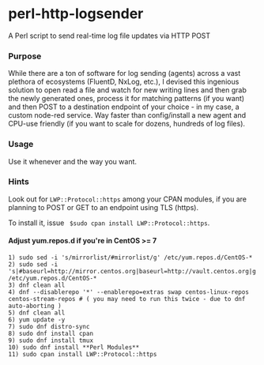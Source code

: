 # perl-http-logsender
A Perl script to send real-time log file updates via HTTP POST

### Purpose
While there are a ton of software for log sending (agents) across a vast plethora of ecosystems (FluentD, NxLog, etc.), I devised this ingenious solution to open read a file and watch for new writing lines and then grab the newly generated ones, process it for matching patterns (if you want) and then POST to a destination endpoint of your choice - in my case, a custom node-red service. Way faster than config/install a new agent and CPU-use friendly (if you want to scale for dozens, hundreds of log files).

### Usage
Use it whenever and the way you want.

### Hints

Look out for ```LWP::Protocol::https``` among your CPAN modules, if you are
planning to POST or GET to an endpoint using TLS (https). 

To install it, issue ``` $sudo cpan install LWP::Protocol::https```.

#### Adjust yum.repos.d if you're in CentOS >= 7

```
1) sudo sed -i 's/mirrorlist/#mirrorlist/g' /etc/yum.repos.d/CentOS-*
2) sudo sed -i 's|#baseurl=http://mirror.centos.org|baseurl=http://vault.centos.org|g' /etc/yum.repos.d/CentOS-*
3) dnf clean all
4) dnf --disablerepo '*' --enablerepo=extras swap centos-linux-repos centos-stream-repos # ( you may need to run this twice - due to dnf auto-aborting )
5) dnf clean all
6) yum update -y
7) sudo dnf distro-sync
8) sudo dnf install cpan
9) sudo dnf install tmux
10) sudo dnf install **Perl Modules**
11) sudo cpan install LWP::Protocol::https
```


